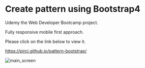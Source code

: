 # Create pattern using Bootstrap4

Udemy the Web Developer Bootcamp project. 

Fully responsive mobile first approach.



Please click on the link below to view it.

https://pirci.github.io/pattern-bootstrap/
 
![main_screen](https://user-images.githubusercontent.com/43238947/115455115-d5d41a80-a221-11eb-8587-7f4561310903.png)

